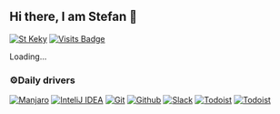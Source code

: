 ## Hi there, I am Stefan 👋

[![St Keky](https://img.shields.io/badge/st-keky-03a9f4?style=flat-square)](https://github.com/stkeky)
[![Visits Badge](https://badges.pufler.dev/visits/stkeky/stkeky?style=flat-square&color=03a9f4)](https://github.com/stkeky/stkeky)

Loading...

### ⚙️Daily drivers
[![Manjaro](https://img.shields.io/badge/manjaro-black?style=flat-square&logo=manjaro)](https://manjaro.org/)
[![InteliJ IDEA](https://img.shields.io/badge/intellij_idea-black?style=flat-square&logo=intellij-idea)](https://www.jetbrains.com/idea/)
[![Git](https://img.shields.io/badge/git-black?style=flat-square&logo=git)](https://git-scm.com/)
[![Github](https://img.shields.io/badge/github-black?style=flat-square&logo=github)](https://github.com/)
[![Slack](https://img.shields.io/badge/slack-black?style=flat-square&logo=slack)](https://slack.com/)
[![Todoist](https://img.shields.io/badge/todoist-black?style=flat-square&logo=todoist)](https://todoist.com/)
[![Todoist](https://img.shields.io/badge/spotify-black?style=flat-square&logo=spotify)](https://www.spotify.com/)
